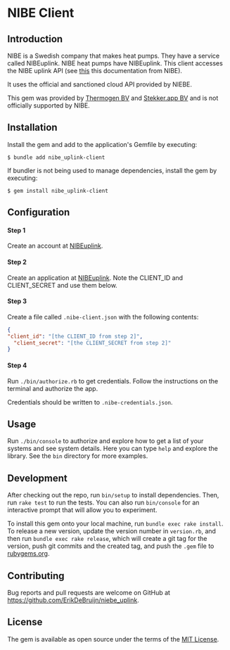 # NIBE Client

## Introduction

NIBE is a Swedish company that makes heat pumps. They have a service called NIBEuplink.
NIBE heat pumps have NIBEuplink. This client accesses the NIBE uplink API (see [this](https://api.nibeuplink.com/docs/v1) this documentation from NIBE).

It uses the official and sanctioned cloud API provided by NIEBE.

This gem was provided by [Thermogen BV](https://www.thermogen.nl/) and [Stekker.app BV](https://stekker.com) and is not officially supported by NIBE.

## Installation

Install the gem and add to the application's Gemfile by executing:

    $ bundle add nibe_uplink-client

If bundler is not being used to manage dependencies, install the gem by executing:

    $ gem install nibe_uplink-client

## Configuration

#### Step 1
Create an account at [NIBEuplink](https://www.nibeuplink.com/).
#### Step 2
Create an application at [NIBEuplink](https://api.nibeuplink.com/).
Note the CLIENT_ID and CLIENT_SECRET and use them below.

#### Step 3
Create a file called `.nibe-client.json` with the following contents:
```json
{
"client_id": "[the CLIENT_ID from step 2]",
  "client_secret": "[the CLIENT_SECRET from step 2]"
}
```

#### Step 4
Run `./bin/authorize.rb` to get credentials. Follow the instructions on the terminal and authorize the app.

Credentials should be written to `.nibe-credentials.json`.

## Usage
Run `./bin/console` to authorize and explore how to get a list of your systems and see system details.
Here you can type `help` and explore the library.
See the `bin` directory for more examples.

## Development
After checking out the repo, run `bin/setup` to install dependencies. Then, run `rake test` to run the tests. You can also run `bin/console` for an interactive prompt that will allow you to experiment.

To install this gem onto your local machine, run `bundle exec rake install`. To release a new version, update the version number in `version.rb`, and then run `bundle exec rake release`, which will create a git tag for the version, push git commits and the created tag, and push the `.gem` file to [rubygems.org](https://rubygems.org).

## Contributing
Bug reports and pull requests are welcome on GitHub at https://github.com/ErikDeBruijn/niebe_uplink.

## License
The gem is available as open source under the terms of the [MIT License](https://opensource.org/licenses/MIT).
